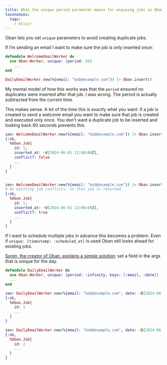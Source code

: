 ```yaml
---
title: What the unique period parameter means for enqueing jobs in Oban
taxonomies:
  tags:
    - elixir
---
```


Oban lets you set `unique` parameters to avoid creating duplicate jobs.

If I’m sending an email I want to make sure the job is only inserted once:

```elixir
defmodule WelcomeEmailWorker do
  use Oban.Worker, unique: [period: 60]
	...
end

DailyEmailWorker.new(%{email: "bob@example.com"}) |> Oban.insert()
```

My mental model of how this works was that the `period` ensured no duplicates were inserted after that job. I was wrong. The period is actually subtracted from the current time.

This makes sense. A lot of the time this is exactly what you want: if a job is created to send a welcome email you want to make sure that job is created and executed only once. You don’t want a duplicate job to be inserted and looking back 60 seconds prevents this.

```elixir
iex> WelcomeEmailWorker.new(%{email: "bob@example.com"}) |> Oban.insert()
{:ok,
  %Oban.Job{
    id: 1,
    inserted_at: ~U[2024-06-01 12:00:00Z],
    conflict?: false
    ...
  }
}


iex> WelcomeEmailWorker.new(%{email: "bob@example.com"}) |> Oban.insert()
# An existing job conflicts, so that job is returned
{:ok,
  %Oban.Job{
    id: 1,
    inserted_at: ~U[2024-06-01 12:00:00Z],
    conflict?: true
    ...
  }
}

```

If I want to schedule multiple jobs in advance this becomes a problem. Even if `unique: [timestamp: :scheduled_at]` is used Oban still looks ahead for existing jobs.

[Soren, the creator of Oban, explains a simple solution](https://elixirforum.com/t/scheduling-jobs-with-unique-contrains/63876/2): set a field in the args that is unique for the day.

```elixir
defmodule DailyEmailWorker do
  use Oban.Worker, unique: [period: :infinity, keys: [:email, :date]]
  ...
end

iex> DailyEmailWorker.new(%{email: "bob@example.com", date: ~D[2024-06-01]}) |> Oban.insert()
{:ok,
  %Oban.Job{
    id: 1
    ...
  }
}

iex> DailyEmailWorker.new(%{email: "bob@example.com", date: ~D[2024-06-02]}) |> Oban.insert()
{:ok,
  %Oban.Job{
    id: 2
    ...
  }
}

```
